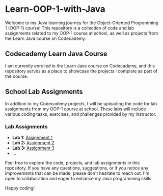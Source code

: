 # Learn-OOP-1-with-Java

Welcome to my Java learning journey for the Object-Oriented Programming 1 (OOP-1) course! This repository is a collection of code and lab assignments related to my OOP-1 course at school, as well as projects from the Learn Java course on Codecademy.

## Codecademy Learn Java Course

I am currently enrolled in the Learn Java course on Codecademy, and this repository serves as a place to showcase the projects I complete as part of the course.

## School Lab Assignments

In addition to my Codecademy projects, I will be uploading the code for lab assignments from my OOP-1 course at school. These labs will include various coding tasks, exercises, and challenges provided by my instructor.

### Lab Assignments

- **Lab 1:** [Assignment 1](https://github.com/eftekin/Learn-OOP-1-with-Java/tree/main/Lab%20Assignments/Assignment%201)
- **Lab 2:** [Assignment 2](https://github.com/eftekin/Learn-OOP-1-with-Java/tree/main/Lab%20Assignments/Assignment%202)
- **Lab 3:** [Assignment 3](https://github.com/eftekin/Learn-OOP-1-with-Java/tree/main/Lab%20Assignments/Assignment%203)
- ...

Feel free to explore the code, projects, and lab assignments in this repository. If you have any questions, suggestions, or if you notice any improvements that can be made, please don't hesitate to reach out. I'm open to collaboration and eager to enhance my Java programming skills.

Happy coding!
